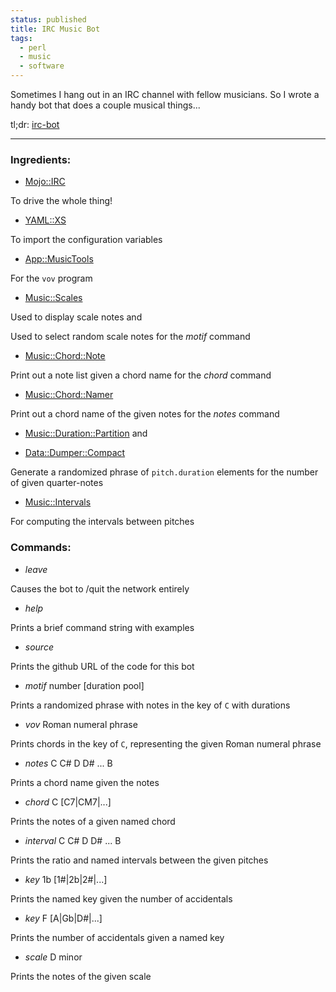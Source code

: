 ```yaml
---
status: published
title: IRC Music Bot
tags:
  - perl
  - music
  - software
---
```


Sometimes I hang out in an IRC channel with fellow musicians.  So I wrote a handy bot that does a couple musical things...

tl;dr: [irc-bot](https://github.com/ology/Miscellaneous/blob/master/irc-bot)

---

### Ingredients:

* [Mojo::IRC](https://metacpan.org/pod/Mojo::IRC)

To drive the whole thing!

* [YAML::XS](https://metacpan.org/pod/distribution/YAML-LibYAML/lib/YAML/XS.pod)

To import the configuration variables

* [App::MusicTools](https://metacpan.org/pod/App::MusicTools)

For the `vov` program

* [Music::Scales](https://metacpan.org/pod/Music::Scales)

Used to display scale notes and

Used to select random scale notes for the *motif* command

* [Music::Chord::Note](https://metacpan.org/pod/Music::Chord::Note)

Print out a note list given a chord name for the *chord* command

* [Music::Chord::Namer](https://metacpan.org/pod/Music::Chord::Namer)

Print out a chord name of the given notes for the *notes* command

* [Music::Duration::Partition](https://metacpan.org/pod/Music::Duration::Partition) and

* [Data::Dumper::Compact](https://metacpan.org/pod/Data::Dumper::Compact)

Generate a randomized phrase of `pitch.duration` elements for the number of given quarter-notes

* [Music::Intervals](https://metacpan.org/pod/Music::Intervals)

For computing the intervals between pitches

### Commands:

* *leave*

Causes the bot to /quit the network entirely

* *help*

Prints a brief command string with examples

* *source*

Prints the github URL of the code for this bot

* *motif* number [duration pool]

Prints a randomized phrase with notes in the key of `C` with durations

* *vov* Roman numeral phrase

Prints chords in the key of `C`, representing the given Roman numeral phrase

* *notes* C C# D D# ... B

Prints a chord name given the notes

* *chord* C [C7|CM7|...]

Prints the notes of a given named chord

* *interval* C C# D D# ... B

Prints the ratio and named intervals between the given pitches

* *key* 1b [1#|2b|2#|...]

Prints the named key given the number of accidentals

* *key* F [A|Gb|D#|...]

Prints the number of accidentals given a named key

* *scale* D minor

Prints the notes of the given scale


